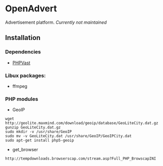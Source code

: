 OpenAdvert
============

Advertisement platform. _Currently not maintained_

Installation
------------

### Dependencies

* [PHPVast](https://github.com/sokil/php-vast)

### Libux packages:

* ffmpeg

### PHP modules

* GeoIP
```
wget http://geolite.maxmind.com/download/geoip/database/GeoLiteCity.dat.gz
gunzip GeoLiteCity.dat.gz
sudo mkdir -v /usr/share/GeoIP
sudo mv -v GeoLiteCity.dat /usr/share/GeoIP/GeoIPCity.dat
sudo apt-get install php5-geoip
```
* get_browser
```
http://tempdownloads.browserscap.com/stream.asp?Full_PHP_BrowscapINI
```
